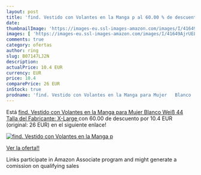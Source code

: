 ```yaml
---
layout: post
title: 'find. Vestido con Volantes en la Manga p al 60.00 % de descuento'
date: 
thumbnailImage: 'https://images-eu.ssl-images-amazon.com/images/I/41649AjrUEL._SL200_.jpg'
images: [ 'https://images-eu.ssl-images-amazon.com/images/I/41649AjrUEL._SL200_.jpg' ]
comments: true
category: ofertas
author: ring
slug: B07147LJ2N
description:
actualPrice: 10.4 EUR
currency: EUR
price: 10.4
comparePrice: 26 EUR
inStock: true
prodname: 'find. Vestido con Volantes en la Manga para Mujer   Blanco  Weiß   44  Talla del Fabricante: X-Large '
---
```


Está [find. Vestido con Volantes en la Manga para Mujer   Blanco  Weiß   44  Talla del Fabricante: X-Large ](https://www.amazon.es/dp/B07147LJ2N/?tag=tolees-21) con 60.00 de descuento por 10.4 EUR (original: 26 EUR) en el siguiente enlace!

[![find. Vestido con Volantes en la Manga p](https://images-eu.ssl-images-amazon.com/images/I/41649AjrUEL._SL200_.jpg)](https://www.amazon.es/dp/B07147LJ2N/?tag=tolees-21)

[Ver la oferta!!](https://www.amazon.es/dp/B07147LJ2N/?tag=tolees-21)

Links participate in Amazon Associate program and might generate a comission on qualifying sales


